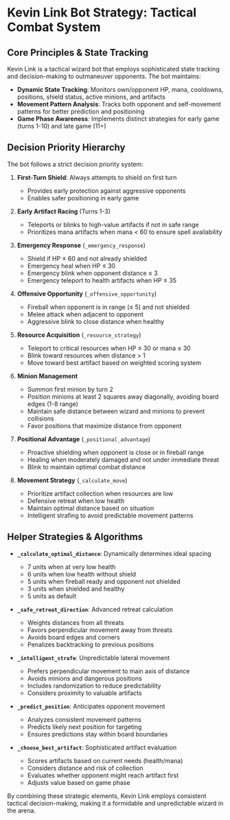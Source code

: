 # Kevin Link Bot Strategy: Tactical Combat System

## Core Principles & State Tracking

Kevin Link is a tactical wizard bot that employs sophisticated state tracking and decision-making to outmaneuver opponents. The bot maintains:

- **Dynamic State Tracking**: Monitors own/opponent HP, mana, cooldowns, positions, shield status, active minions, and artifacts
- **Movement Pattern Analysis**: Tracks both opponent and self-movement patterns for better prediction and positioning
- **Game Phase Awareness**: Implements distinct strategies for early game (turns 1-10) and late game (11+)

## Decision Priority Hierarchy

The bot follows a strict decision priority system:

1. **First-Turn Shield**: Always attempts to shield on first turn
   - Provides early protection against aggressive opponents
   - Enables safer positioning in early game

2. **Early Artifact Racing** (Turns 1-3)
   - Teleports or blinks to high-value artifacts if not in safe range
   - Prioritizes mana artifacts when mana < 60 to ensure spell availability

3. **Emergency Response** (`_emergency_response`)
   - Shield if HP ≤ 60 and not already shielded
   - Emergency heal when HP ≤ 30
   - Emergency blink when opponent distance ≤ 3
   - Emergency teleport to health artifacts when HP ≤ 35

4. **Offensive Opportunity** (`_offensive_opportunity`)
   - Fireball when opponent is in range (≤ 5) and not shielded
   - Melee attack when adjacent to opponent
   - Aggressive blink to close distance when healthy

5. **Resource Acquisition** (`_resource_strategy`)
   - Teleport to critical resources when HP ≤ 30 or mana ≤ 30
   - Blink toward resources when distance > 1
   - Move toward best artifact based on weighted scoring system

6. **Minion Management**
   - Summon first minion by turn 2
   - Position minions at least 2 squares away diagonally, avoiding board edges (1-8 range)
   - Maintain safe distance between wizard and minions to prevent collisions
   - Favor positions that maximize distance from opponent

7. **Positional Advantage** (`_positional_advantage`)
   - Proactive shielding when opponent is close or in fireball range
   - Healing when moderately damaged and not under immediate threat
   - Blink to maintain optimal combat distance

8. **Movement Strategy** (`_calculate_move`)
   - Prioritize artifact collection when resources are low
   - Defensive retreat when low health
   - Maintain optimal distance based on situation
   - Intelligent strafing to avoid predictable movement patterns

## Helper Strategies & Algorithms

- **`_calculate_optimal_distance`**: Dynamically determines ideal spacing
  - 7 units when at very low health
  - 6 units when low health without shield
  - 5 units when fireball ready and opponent not shielded
  - 3 units when shielded and healthy
  - 5 units as default

- **`_safe_retreat_direction`**: Advanced retreat calculation
  - Weights distances from all threats
  - Favors perpendicular movement away from threats
  - Avoids board edges and corners
  - Penalizes backtracking to previous positions

- **`_intelligent_strafe`**: Unpredictable lateral movement
  - Prefers perpendicular movement to main axis of distance
  - Avoids minions and dangerous positions
  - Includes randomization to reduce predictability
  - Considers proximity to valuable artifacts

- **`_predict_position`**: Anticipates opponent movement
  - Analyzes consistent movement patterns
  - Predicts likely next position for targeting
  - Ensures predictions stay within board boundaries

- **`_choose_best_artifact`**: Sophisticated artifact evaluation
  - Scores artifacts based on current needs (health/mana)
  - Considers distance and risk of collection
  - Evaluates whether opponent might reach artifact first
  - Adjusts value based on game phase

By combining these strategic elements, Kevin Link employs consistent tactical decision-making, making it a formidable and unpredictable wizard in the arena.